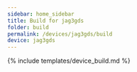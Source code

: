 ```yaml
---
sidebar: home_sidebar
title: Build for jag3gds
folder: build
permalink: /devices/jag3gds/build
device: jag3gds
---
```

{% include templates/device_build.md %}
